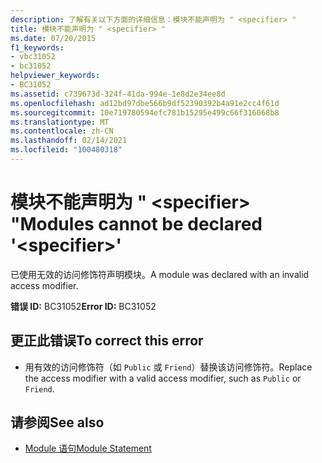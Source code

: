 ```yaml
---
description: 了解有关以下方面的详细信息：模块不能声明为 " <specifier> "
title: 模块不能声明为 " <specifier> "
ms.date: 07/20/2015
f1_keywords:
- vbc31052
- bc31052
helpviewer_keywords:
- BC31052
ms.assetid: c739673d-324f-41da-994e-1e8d2e34ee8d
ms.openlocfilehash: ad12bd97dbe566b9df52390392b4a91e2cc4f61d
ms.sourcegitcommit: 10e719780594efc781b15295e499c66f316068b8
ms.translationtype: MT
ms.contentlocale: zh-CN
ms.lasthandoff: 02/14/2021
ms.locfileid: "100480318"
---
```

# <a name="modules-cannot-be-declared-specifier"></a><span data-ttu-id="e4965-103">模块不能声明为 " \<specifier> "</span><span class="sxs-lookup"><span data-stu-id="e4965-103">Modules cannot be declared '\<specifier>'</span></span>

<span data-ttu-id="e4965-104">已使用无效的访问修饰符声明模块。</span><span class="sxs-lookup"><span data-stu-id="e4965-104">A module was declared with an invalid access modifier.</span></span>  
  
 <span data-ttu-id="e4965-105">**错误 ID:** BC31052</span><span class="sxs-lookup"><span data-stu-id="e4965-105">**Error ID:** BC31052</span></span>  
  
## <a name="to-correct-this-error"></a><span data-ttu-id="e4965-106">更正此错误</span><span class="sxs-lookup"><span data-stu-id="e4965-106">To correct this error</span></span>  
  
- <span data-ttu-id="e4965-107">用有效的访问修饰符（如 `Public` 或 `Friend`）替换该访问修饰符。</span><span class="sxs-lookup"><span data-stu-id="e4965-107">Replace the access modifier with a valid access modifier, such as `Public` or `Friend`.</span></span>  
  
## <a name="see-also"></a><span data-ttu-id="e4965-108">请参阅</span><span class="sxs-lookup"><span data-stu-id="e4965-108">See also</span></span>

- [<span data-ttu-id="e4965-109">Module 语句</span><span class="sxs-lookup"><span data-stu-id="e4965-109">Module Statement</span></span>](../language-reference/statements/module-statement.md)
